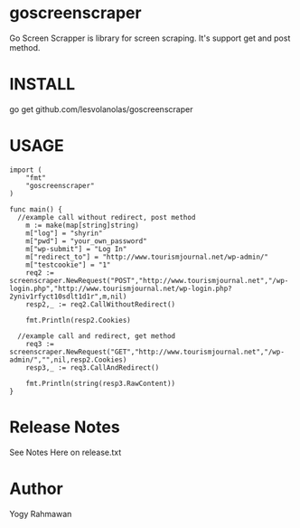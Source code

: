 goscreenscraper
===============

Go Screen Scrapper is library for screen scraping. It's support get and post method. 

INSTALL
========

go get github.com/lesvolanolas/goscreenscraper

USAGE
========

```
import (
	"fmt"
	"goscreenscraper"
)

func main() {
  //example call without redirect, post method 
	m := make(map[string]string)
	m["log"] = "shyrin"
	m["pwd"] = "your_own_password"
	m["wp-submit"] = "Log In"
	m["redirect_to"] = "http://www.tourismjournal.net/wp-admin/"
	m["testcookie"] = "1"
	req2 := screenscraper.NewRequest("POST","http://www.tourismjournal.net","/wp-login.php","http://www.tourismjournal.net/wp-login.php?2yniv1rfyct10sdlt1d1r",m,nil)
	resp2,_ := req2.CallWithoutRedirect()

	fmt.Println(resp2.Cookies)

  //example call and redirect, get method
	req3 := screenscraper.NewRequest("GET","http://www.tourismjournal.net","/wp-admin/","",nil,resp2.Cookies)
	resp3,_ := req3.CallAndRedirect()

	fmt.Println(string(resp3.RawContent))
}
```

Release Notes 
===============

See Notes Here on release.txt

Author
=======

Yogy Rahmawan




